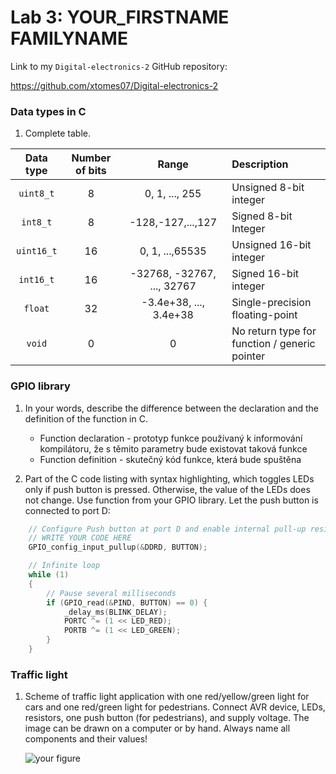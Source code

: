 # Lab 3: YOUR_FIRSTNAME FAMILYNAME

Link to my `Digital-electronics-2` GitHub repository:

   https://github.com/xtomes07/Digital-electronics-2


### Data types in C

1. Complete table.

| **Data type** | **Number of bits** | **Range** | **Description** |
| :-: | :-: | :-: | :-- | 
| `uint8_t`  | 8 | 0, 1, ..., 255 | Unsigned 8-bit integer |
| `int8_t`   | 8 | -128,-127,...,127 | Signed 8-bit Integer |
| `uint16_t` | 16 | 0, 1, ...,65535 | Unsigned 16-bit integer |
| `int16_t`  | 16 | -32768, -32767, ..., 32767 | Signed 16-bit integer |
| `float`    | 32 | -3.4e+38, ..., 3.4e+38 | Single-precision floating-point |
| `void`     | 0 | 0 | No return type for function / generic pointer |


### GPIO library

1. In your words, describe the difference between the declaration and the definition of the function in C.
   * Function declaration - prototyp funkce používaný k informování kompilátoru, že s těmito parametry bude existovat taková funkce
   * Function definition - skutečný kód funkce, která bude spuštěna

2. Part of the C code listing with syntax highlighting, which toggles LEDs only if push button is pressed. Otherwise, the value of the LEDs does not change. Use function from your GPIO library. Let the push button is connected to port D:

```c
    // Configure Push button at port D and enable internal pull-up resistor
    // WRITE YOUR CODE HERE
    GPIO_config_input_pullup(&DDRD, BUTTON);

    // Infinite loop
    while (1)
    {
        // Pause several milliseconds
        if (GPIO_read(&PIND, BUTTON) == 0) {
            _delay_ms(BLINK_DELAY);
            PORTC ^= (1 << LED_RED);
            PORTB ^= (1 << LED_GREEN);
        }
    }
```


### Traffic light

1. Scheme of traffic light application with one red/yellow/green light for cars and one red/green light for pedestrians. Connect AVR device, LEDs, resistors, one push button (for pedestrians), and supply voltage. The image can be drawn on a computer or by hand. Always name all components and their values!

   ![your figure]()
